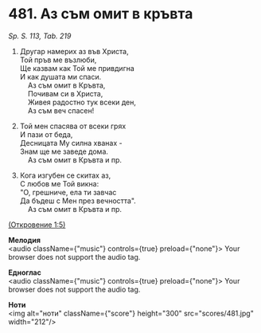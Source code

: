 # 481. Аз съм омит в кръвта  

*Sp. S. 113, Tab. 219*  

1. Другар намерих аз във Христа,  
Той пръв ме възлюби,  
Ще казвам как Той ме привдигна  
И как душата ми спаси.  
    Аз съм омит в Кръвта,  
    Почивам си в Христа,  
    Живея радостно тук всеки ден,  
    Аз съм веч спасен!  

2. Той мен спасява от всеки грях  
И пази от беда,  
Десницата Му силна хванах -  
Знам ще ме заведе дома.  
    Аз съм омит в Кръвта и пр.  

3. Кога изгубен се скитах аз,  
С любов ме Той викна:  
"О, грешниче, ела ти завчас  
Да бъдеш с Мен през вечността".  
    Аз съм омит в Кръвта и пр.  

[(Откровение 1:5)](http://biblia.bg/index.php?k=66&g=1&s=5)  

__Мелодия__  
<audio className={"music"} controls={true} preload={"none"}><source src="mp3/481.mp3" type="audio/mpeg"/>
Your browser does not support the audio tag.
</audio>  

__Едноглас__  
<audio className={"music"} controls={true} preload={"none"}><source src="transp/481.mp3" type="audio/mpeg"/>
Your browser does not support the audio tag.
</audio>  

__Ноти__  
<img alt="ноти" className={"score"} height="300" src="scores/481.jpg" width="212"/>
